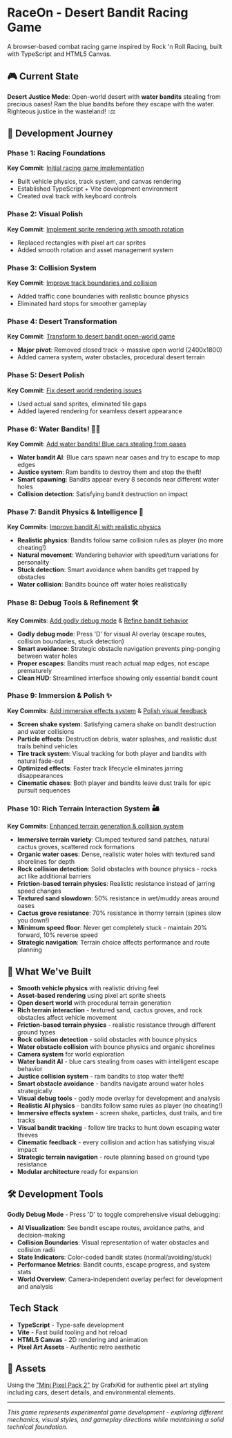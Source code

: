 # RaceOn - Desert Bandit Racing Game

A browser-based combat racing game inspired by Rock 'n Roll Racing, built with TypeScript and HTML5 Canvas.

## 🎮 Current State

**Desert Justice Mode**: Open-world desert with **water bandits** stealing from precious oases! Ram the blue bandits before they escape with the water. Righteous justice in the wasteland! 💧⚖️

## 🚗 Development Journey

### Phase 1: Racing Foundations
**Key Commit**: [Initial racing game implementation](https://github.com/rranshous/raceon/commit/641bc72)
- Built vehicle physics, track system, and canvas rendering
- Established TypeScript + Vite development environment
- Created oval track with keyboard controls

### Phase 2: Visual Polish  
**Key Commit**: [Implement sprite rendering with smooth rotation](https://github.com/rranshous/raceon/commit/11b3f1a)
- Replaced rectangles with pixel art car sprites
- Added smooth rotation and asset management system

### Phase 3: Collision System
**Key Commit**: [Improve track boundaries and collision](https://github.com/rranshous/raceon/commit/140f083)
- Added traffic cone boundaries with realistic bounce physics
- Eliminated hard stops for smoother gameplay

### Phase 4: Desert Transformation
**Key Commit**: [Transform to desert bandit open-world game](https://github.com/rranshous/raceon/commit/44e7dba)
- **Major pivot**: Removed closed track → massive open world (2400x1800)
- Added camera system, water obstacles, procedural desert terrain

### Phase 5: Desert Polish
**Key Commit**: [Fix desert world rendering issues](https://github.com/rranshous/raceon/commit/09c3a87)
- Used actual sand sprites, eliminated tile gaps
- Added layered rendering for seamless desert appearance

### Phase 6: Water Bandits! 🚗💧
**Key Commit**: [Add water bandits! Blue cars stealing from oases](https://github.com/rranshous/raceon/commit/latest)
- **Water bandit AI**: Blue cars spawn near oases and try to escape to map edges
- **Justice system**: Ram bandits to destroy them and stop the theft!
- **Smart spawning**: Bandits appear every 8 seconds near different water holes
- **Collision detection**: Satisfying bandit destruction on impact

### Phase 7: Bandit Physics & Intelligence 🧠
**Key Commits**: [Improve bandit AI with realistic physics](https://github.com/rranshous/raceon/commit/latest)
- **Realistic physics**: Bandits follow same collision rules as player (no more cheating!)
- **Natural movement**: Wandering behavior with speed/turn variations for personality
- **Stuck detection**: Smart avoidance when bandits get trapped by obstacles
- **Water collision**: Bandits bounce off water holes realistically

### Phase 8: Debug Tools & Refinement 🛠️
**Key Commits**: [Add godly debug mode](https://github.com/rranshous/raceon/commit/latest) & [Refine bandit behavior](https://github.com/rranshous/raceon/commit/latest)
- **Godly debug mode**: Press 'D' for visual AI overlay (escape routes, collision boundaries, stuck detection)
- **Smart avoidance**: Strategic obstacle navigation prevents ping-ponging between water holes
- **Proper escapes**: Bandits must reach actual map edges, not escape prematurely
- **Clean HUD**: Streamlined interface showing only essential bandit count

### Phase 9: Immersion & Polish ✨
**Key Commits**: [Add immersive effects system](https://github.com/rranshous/raceon/commit/latest) & [Polish visual feedback](https://github.com/rranshous/raceon/commit/latest)
- **Screen shake system**: Satisfying camera shake on bandit destruction and water collisions
- **Particle effects**: Destruction debris, water splashes, and realistic dust trails behind vehicles
- **Tire track system**: Visual tracking for both player and bandits with natural fade-out
- **Optimized effects**: Faster track lifecycle eliminates jarring disappearances
- **Cinematic chases**: Both player and bandits leave dust trails for epic pursuit sequences

### Phase 10: Rich Terrain Interaction System 🏜️
**Key Commits**: [Enhanced terrain generation & collision system](https://github.com/rranshous/raceon/commit/latest)
- **Immersive terrain variety**: Clumped textured sand patches, natural cactus groves, scattered rock formations
- **Organic water oases**: Dense, realistic water holes with textured sand shorelines for depth
- **Rock collision detection**: Solid obstacles with bounce physics - rocks act like additional barriers
- **Friction-based terrain physics**: Realistic resistance instead of jarring speed changes
- **Textured sand slowdown**: 50% resistance in wet/muddy areas around oases
- **Cactus grove resistance**: 70% resistance in thorny terrain (spines slow you down!)
- **Minimum speed floor**: Never get completely stuck - maintain 20% forward, 10% reverse speed
- **Strategic navigation**: Terrain choice affects performance and route planning

## 🎯 What We've Built

- **Smooth vehicle physics** with realistic driving feel
- **Asset-based rendering** using pixel art sprite sheets  
- **Open desert world** with procedural terrain generation
- **Rich terrain interaction** - textured sand, cactus groves, and rock obstacles affect vehicle movement
- **Friction-based terrain physics** - realistic resistance through different ground types
- **Rock collision detection** - solid obstacles with bounce physics
- **Water obstacle collision** with bounce physics and organic shorelines
- **Camera system** for world exploration
- **Water bandit AI** - blue cars stealing from oases with intelligent escape behavior
- **Justice collision system** - ram bandits to stop water theft!
- **Smart obstacle avoidance** - bandits navigate around water holes strategically
- **Visual debug tools** - godly mode overlay for development and analysis
- **Realistic AI physics** - bandits follow same rules as player (no cheating!)
- **Immersive effects system** - screen shake, particles, dust trails, and tire tracks
- **Visual bandit tracking** - follow tire tracks to hunt down escaping water thieves
- **Cinematic feedback** - every collision and action has satisfying visual impact
- **Strategic terrain navigation** - route planning based on ground type resistance
- **Modular architecture** ready for expansion

## 🛠️ Development Tools

**Godly Debug Mode** - Press 'D' to toggle comprehensive visual debugging:
- **AI Visualization**: See bandit escape routes, avoidance paths, and decision-making
- **Collision Boundaries**: Visual representation of water obstacles and collision radii
- **State Indicators**: Color-coded bandit states (normal/avoiding/stuck)
- **Performance Metrics**: Bandit counts, escape progress, and system stats
- **World Overview**: Camera-independent overlay perfect for development and analysis

## ️ Tech Stack

- **TypeScript** - Type-safe development
- **Vite** - Fast build tooling and hot reload
- **HTML5 Canvas** - 2D rendering and animation
- **Pixel Art Assets** - Authentic retro aesthetic

## 🎨 Assets

Using the ["Mini Pixel Pack 2"](https://grafxkid.itch.io/mini-pixel-pack-2) by GrafxKid for authentic pixel art styling including cars, desert details, and environmental elements.

---

*This game represents experimental game development - exploring different mechanics, visual styles, and gameplay directions while maintaining a solid technical foundation.*
